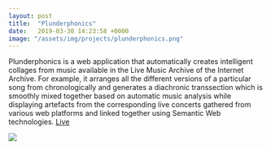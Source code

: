 ```yaml
---
layout: post
title:  "Plunderphonics"
date:   2019-03-30 14:23:58 +0000
image: "/assets/img/projects/plunderphonics.png"
---
```


Plunderphonics is a web application that automatically creates intelligent
collages from music available in the Live Music Archive of the Internet Archive.
For example, it arranges all the different versions of a particular song from
chronologically and generates a diachronic transsection which is smoothly mixed
together based on automatic music analysis while displaying
artefacts from the corresponding live concerts gathered from various web platforms
and linked together using Semantic Web technologies.
<a href="https://grateful-dead-live.github.io/plunderphonics" target="blank">Live</a>

<img src="/assets/img/projects/plunderphonics.png" />